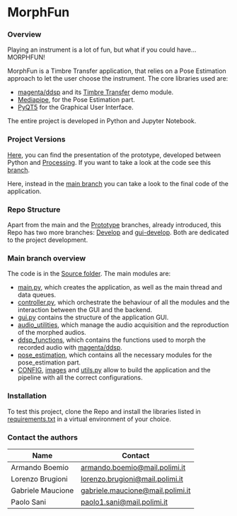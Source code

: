 # MorphFun
### Overview
Playing an instrument is a lot of fun, but what if you could have... MORPHFUN!

MorphFun is a Timbre Transfer application, that relies on a Pose Estimation approach to let the user choose the instrument.
The core libraries used are:
- [magenta/ddsp](https://github.com/magenta/ddsp) and its [Timbre Transfer](https://colab.research.google.com/github/magenta/ddsp/blob/master/ddsp/colab/demos/timbre_transfer.ipynb) demo module.
- [Mediapipe](https://google.github.io/mediapipe/), for the Pose Estimation part.
- [PyQT5](https://pypi.org/project/PyQt5/) for the Graphical User Interface.

The entire project is developed in Python and Jupyter Notebook.

### Project Versions
[Here](https://github.com/PaoloSani/MorphFun/blob/main/prototype_MORPHUN%20PRESENTATION.pptx), you can find the presentation of the prototype, developed between Python and [Processing](https://processing.org/).
If you want to take a look at the code see this [branch](https://github.com/PaoloSani/MorphFun/tree/Prototype).

Here, instead in the [main branch](https://github.com/PaoloSani/MorphFun) you can take a look to the final code of the application.

### Repo Structure
Apart from the main and the [Prototype](https://github.com/PaoloSani/MorphFun/tree/Prototype) branches, already introduced, this Repo has two more branches: [Develop](https://github.com/PaoloSani/MorphFun/tree/Develop) and [gui-develop](https://github.com/PaoloSani/MorphFun/tree/gui-develop). Both are dedicated to the project development.

### Main branch overview
The code is in the [Source folder](https://github.com/PaoloSani/MorphFun/tree/main/Source).
The main modules are:
- [main.py](https://github.com/PaoloSani/MorphFun/blob/main/Source/main.py), which creates the application, as well as the main thread and data queues.
- [controller.py](https://github.com/PaoloSani/MorphFun/blob/main/Source/controller.py), which orchestrate the behaviour of all the modules and the interaction between the GUI and the backend.
- [gui.py](https://github.com/PaoloSani/MorphFun/blob/main/Source/gui.py) contains the structure of the application GUI.
- [audio_utilities](https://github.com/PaoloSani/MorphFun/tree/main/Source/audio_utilities), which manage the audio acquisition and the reproduction of the morphed audios.
- [ddsp_functions](https://github.com/PaoloSani/MorphFun/tree/main/Source/ddsp_functions), which contains the functions used to morph the recorded audio with [magenta/ddsp](https://github.com/magenta/ddsp).
- [pose_estimation](https://github.com/PaoloSani/MorphFun/tree/main/Source/pose_estimation), which contains all the necessary modules for the pose_estimation part.
- [CONFIG](https://github.com/PaoloSani/MorphFun/tree/main/Source/CONFIG), [images](https://github.com/PaoloSani/MorphFun/tree/main/Source/images) and [utils.py](https://github.com/PaoloSani/MorphFun/blob/main/Source/utils.py) allow to build the application and the pipeline with all the correct configurations.

### Installation
To test this project, clone the Repo and install the libraries listed in [requirements.txt](https://github.com/PaoloSani/MorphFun/blob/main/requirements.txt) in a virtual environment of your choice.

### Contact the authors
| Name              | Contact                          |
|-------------------|----------------------------------|
| Armando Boemio    | armando.boemio@mail.polimi.it    |
| Lorenzo Brugioni  | lorenzo.brugioni@mail.polimi.it  |
| Gabriele Maucione | gabriele.maucione@mail.polimi.it |
| Paolo Sani        | paolo1.sani@mail.polimi.it       |
